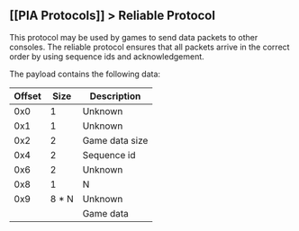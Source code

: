 [[PIA Protocols]] > Reliable Protocol
---

This protocol may be used by games to send data packets to other consoles. The reliable protocol ensures that all packets arrive in the correct order by using sequence ids and acknowledgement.

The payload contains the following data:

| Offset | Size | Description |
| --- | --- | --- |
| 0x0 | 1 | Unknown |
| 0x1 | 1 | Unknown |
| 0x2 | 2 | Game data size |
| 0x4 | 2 | Sequence id |
| 0x6 | 2 | Unknown |
| 0x8 | 1 | N |
| 0x9 | 8 * N | Unknown |
| | | Game data |